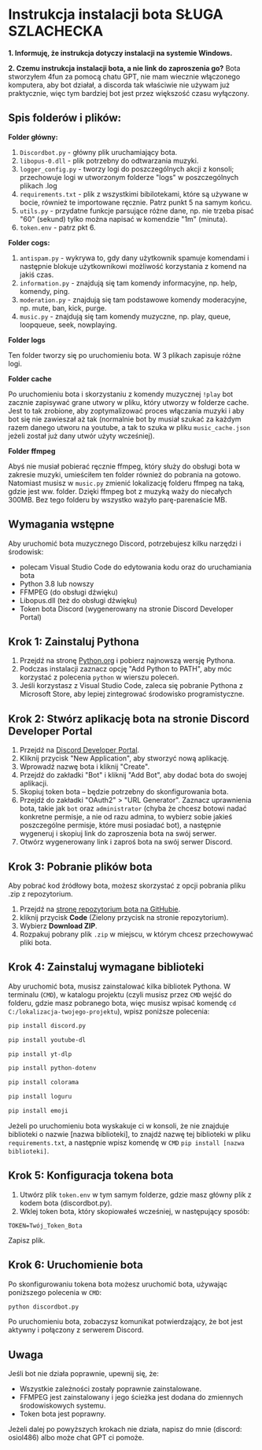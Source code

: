 # Instrukcja instalacji bota SŁUGA SZLACHECKA

**1. Informuję, że instrukcja dotyczy instalacji na systemie Windows.**

**2. Czemu instrukcja instalacji bota, a nie link do zaproszenia go?** Bota stworzyłem 4fun za pomocą chatu GPT, nie mam wiecznie włączonego komputera, aby bot działał, a discorda tak właściwie nie używam już praktycznie, więc tym bardziej bot jest przez większość czasu wyłączony.

## Spis folderów i plików:

**Folder główny:**

1. `Discordbot.py` - główny plik uruchamiający bota.
2. `libopus-0.dll` - plik potrzebny do odtwarzania muzyki.
3. `logger_config.py` - tworzy logi do poszczególnych akcji z konsoli; przechowuje logi w utworzonym folderze "logs" w poszczególnych plikach .log
4. `requirements.txt` - plik z wszystkimi bibilotekami, które są używane w bocie, również te importowane ręcznie. Patrz punkt 5 na samym końcu.
5. `utils.py` - przydatne funkcje parsujące różne dane, np. nie trzeba pisać "60" (sekund) tylko można napisać w komendzie "1m" (minuta).
6. `token.env` - patrz pkt 6.

**Folder cogs:**

1. `antispam.py` - wykrywa to, gdy dany użytkownik spamuje komendami i następnie blokuje użytkownikowi możliwość korzystania z komend na jakiś czas.
2. `information.py` - znajdują się tam komendy informacyjne, np. help, komendy, ping.
3. `moderation.py` - znajdują się tam podstawowe komendy moderacyjne, np. mute, ban, kick, purge.
4. `music.py` - znajdują się tam komendy muzyczne, np. play, queue, loopqueue, seek, nowplaying.

**Folder logs**

Ten folder tworzy się po uruchomieniu bota. W 3 plikach zapisuje różne logi. 

**Folder cache**

Po uruchomieniu bota i skorzystaniu z komendy muzycznej `!play` bot zacznie zapisywać grane utwory w pliku, który utworzy w folderze cache. Jest to tak zrobione, aby zoptymalizować proces włączania muzyki i aby bot się nie zawieszał aż tak (normalnie bot by musiał szukać za każdym razem danego utworu na youtube, a tak to szuka w pliku `music_cache.json` jeżeli został już dany utwór użyty wcześniej).

**Folder ffmpeg** 

Abyś nie musiał pobierać ręcznie ffmpeg, który służy do obsługi bota w zakresie muzyki, umieściłem ten folder również do pobrania na gotowo. Natomiast musisz w `music.py` zmienić lokalizację folderu ffmpeg na taką, gdzie jest ww. folder. Dzięki ffmpeg bot z muzyką waży do niecałych 300MB. Bez tego folderu by wszystko ważyło parę-parenaście MB.

## Wymagania wstępne
Aby uruchomić bota muzycznego Discord, potrzebujesz kilku narzędzi i środowisk:

- polecam Visual Studio Code do edytowania kodu oraz do uruchamiania bota
- Python 3.8 lub nowszy
- FFMPEG (do obsługi dźwięku)
- Libopus.dll (też do obsługi dźwięku)
- Token bota Discord (wygenerowany na stronie Discord Developer Portal)

## Krok 1: Zainstaluj Pythona

1. Przejdź na stronę [Python.org](https://www.python.org/downloads/) i pobierz najnowszą wersję Pythona.
2. Podczas instalacji zaznacz opcję "Add Python to PATH", aby móc korzystać z polecenia `python` w wierszu poleceń.
3. Jeśli korzystasz z Visual Studio Code, zaleca się pobranie Pythona z Microsoft Store, aby lepiej zintegrować środowisko programistyczne.

## Krok 2: Stwórz aplikację bota na stronie Discord Developer Portal

1. Przejdź na [Discord Developer Portal](https://discord.com/developers/applications).
2. Kliknij przycisk "New Application", aby stworzyć nową aplikację.
3. Wprowadź nazwę bota i kliknij "Create".
4. Przejdź do zakładki "Bot" i kliknij "Add Bot", aby dodać bota do swojej aplikacji.
5. Skopiuj token bota – będzie potrzebny do skonfigurowania bota.
6. Przejdź do zakładki "OAuth2" > "URL Generator". Zaznacz uprawnienia bota, takie jak `bot` oraz `administrator` (chyba że chcesz botowi nadać konkretne permisje, a nie od razu admina, to wybierz sobie jakieś poszczególne permisje, które musi posiadać bot), a następnie wygeneruj i skopiuj link do zaproszenia bota na swój serwer.
7. Otwórz wygenerowany link i zaproś bota na swój serwer Discord.

## Krok 3: Pobranie plików bota

Aby pobrać kod źródłowy bota, możesz skorzystać z opcji pobrania pliku .zip z repozytorium.
1. Przejdź na [stronę repozytorium bota na GitHubie](https://github.com/osiol486/discordbot/).
2. kliknij przycisk **Code** (Zielony przycisk na stronie repozytorium).
3. Wybierz **Download ZIP**.
4. Rozpakuj pobrany plik `.zip` w miejscu, w którym chcesz przechowywać pliki bota.

## Krok 4: Zainstaluj wymagane biblioteki

Aby uruchomić bota, musisz zainstalować kilka bibliotek Pythona. W terminalu (`CMD`), w katalogu projektu (czyli musisz przez `CMD` wejść do folderu, gdzie masz pobranego bota, więc musisz wpisać komendę `cd C:/lokalizacja-twojego-projektu`), wpisz poniższe polecenia:

   ```bash
   pip install discord.py
   ```
   ```bash
   pip install youtube-dl
   ```
   ```bash
   pip install yt-dlp
   ```
   ```bash
   pip install python-dotenv
   ```
   ```bash
   pip install colorama
   ```
   ```bash
   pip install loguru
   ```
   ```bash
   pip install emoji
   ```

Jeżeli po uruchomieniu bota wyskakuje ci w konsoli, że nie znajduje biblioteki o nazwie [nazwa biblioteki], to znajdź nazwę tej biblioteki w pliku `requirements.txt`, a następnie wpisz komendę w `CMD` `pip install [nazwa biblioteki]`.

## Krok 5: Konfiguracja tokena bota

1. Utwórz plik `token.env` w tym samym folderze, gdzie masz główny plik z kodem bota (discordbot.py).
2. Wklej token bota, który skopiowałeś wcześniej, w następujący sposób:

```
TOKEN=Twój_Token_Bota
```

Zapisz plik.

## Krok 6: Uruchomienie bota

Po skonfigurowaniu tokena bota możesz uruchomić bota, używając poniższego polecenia w `CMD`:

```bash
python discordbot.py
```

Po uruchomieniu bota, zobaczysz komunikat potwierdzający, że bot jest aktywny i połączony z serwerem Discord.

## Uwaga

Jeśli bot nie działa poprawnie, upewnij się, że:
- Wszystkie zależności zostały poprawnie zainstalowane.
- FFMPEG jest zainstalowany i jego ścieżka jest dodana do zmiennych środowiskowych systemu.
- Token bota jest poprawny.

Jeżeli dalej po powyższych krokach nie działa, napisz do mnie (discord: osiol486) albo może chat GPT ci pomoże.

